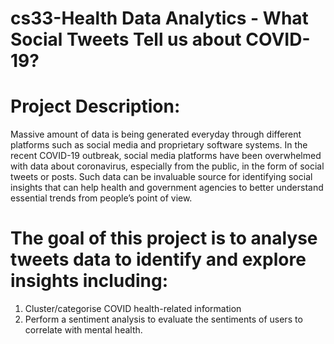 # cs33-Health Data Analytics - What Social Tweets Tell us about COVID-19?

# Project Description:
Massive amount of data is being generated everyday through different platforms such as social media and proprietary software systems. In the recent COVID-19 outbreak, social media platforms have been overwhelmed with data about coronavirus, especially from the public, in the form of social tweets or posts. Such data can be invaluable source for identifying social insights that can help health and government agencies to better understand essential trends from people’s point of view.

# The goal of this project is to analyse tweets data to identify and explore insights including:
1. Cluster/categorise COVID health-related information
2. Perform a sentiment analysis to evaluate the sentiments of users to correlate with mental health.
